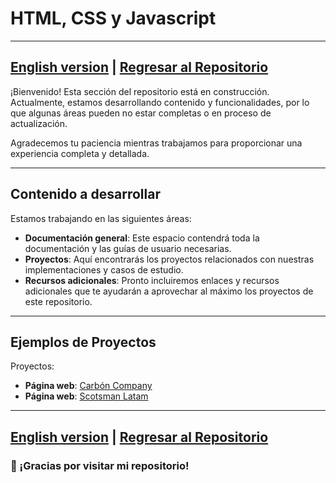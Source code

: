 # HTML, CSS y Javascript
---
[English version](./README.md) | [Regresar al Repositorio](../)
---

¡Bienvenido! Esta sección del repositorio está en construcción. Actualmente, estamos desarrollando contenido y funcionalidades, por lo que algunas áreas pueden no estar completas o en proceso de actualización.

Agradecemos tu paciencia mientras trabajamos para proporcionar una experiencia completa y detallada.

---

## Contenido a desarrollar

Estamos trabajando en las siguientes áreas:

- **Documentación general**: Este espacio contendrá toda la documentación y las guías de usuario necesarias.
- **Proyectos**: Aquí encontrarás los proyectos relacionados con nuestras implementaciones y casos de estudio.
- **Recursos adicionales**: Pronto incluiremos enlaces y recursos adicionales que te ayudarán a aprovechar al máximo los proyectos de este repositorio.

---

## Ejemplos de Proyectos

Proyectos:

- **Página web**: [Carbón Company](./Proyectos/Carbon%20Company/README-es.md)
- **Página web**: [Scotsman Latam](./Proyectos/Scotsmanlatam/README-es.md)

---

[English version](./README.md) | [Regresar al Repositorio](../)
---

### 🙏 ¡Gracias por visitar mi repositorio!



